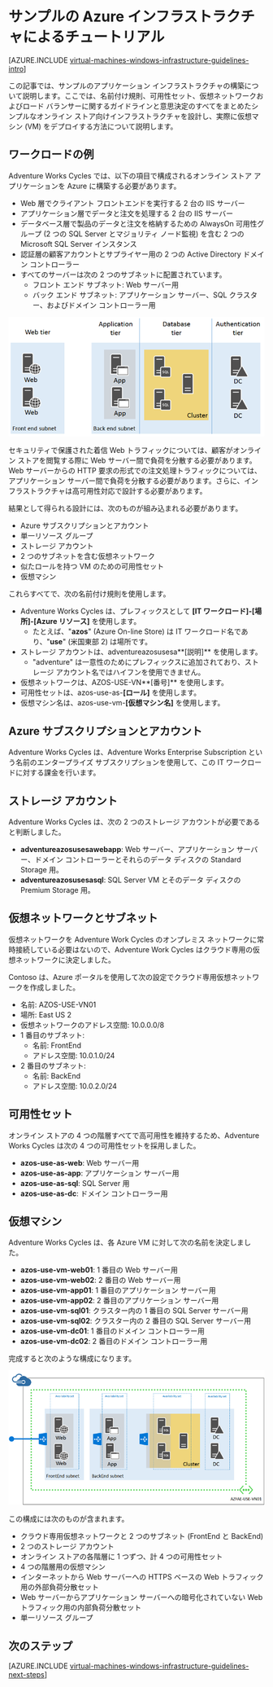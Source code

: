 <properties
	pageTitle="サンプルのインフラストラクチャによるチュートリアル |Microsoft Azure"
	description="Azure でのサンプルのインフラストラクチャのデプロイに関する主要な設計と実装のガイドラインについて説明します。"
	documentationCenter=""
	services="virtual-machines-windows"
	authors="iainfoulds"
	manager="timlt"
	editor=""
	tags="azure-resource-manager"/>

<tags
	ms.service="virtual-machines-windows"
	ms.workload="infrastructure-services"
	ms.tgt_pltfrm="vm-windows"
	ms.devlang="na"
	ms.topic="article"
	ms.date="09/08/2016"
	ms.author="iainfou"/>

# サンプルの Azure インフラストラクチャによるチュートリアル

[AZURE.INCLUDE [virtual-machines-windows-infrastructure-guidelines-intro](../../includes/virtual-machines-windows-infrastructure-guidelines-intro.md)]

この記事では、サンプルのアプリケーション インフラストラクチャの構築について説明します。ここでは、名前付け規則、可用性セット、仮想ネットワークおよびロード バランサーに関するガイドラインと意思決定のすべてをまとめたシンプルなオンライン ストア向けインフラストラクチャを設計し、実際に仮想マシン (VM) をデプロイする方法について説明します。


## ワークロードの例

Adventure Works Cycles では、以下の項目で構成されるオンライン ストア アプリケーションを Azure に構築する必要があります。

- Web 層でクライアント フロントエンドを実行する 2 台の IIS サーバー
- アプリケーション層でデータと注文を処理する 2 台の IIS サーバー
- データベース層で製品のデータと注文を格納するための AlwaysOn 可用性グループ (2 つの SQL Server とマジョリティ ノード監視) を含む 2 つの Microsoft SQL Server インスタンス
- 認証層の顧客アカウントとサプライヤー用の 2 つの Active Directory ドメイン コントローラー
- すべてのサーバーは次の 2 つのサブネットに配置されています。
	- フロント エンド サブネット: Web サーバー用
	- バック エンド サブネット: アプリケーション サーバー、SQL クラスター、およびドメイン コントローラー用

![アプリケーション インフラストラクチャのさまざまなレベルの図](./media/virtual-machines-common-infrastructure-service-guidelines/example-tiers.png)

セキュリティで保護された着信 Web トラフィックについては、顧客がオンライン ストアを閲覧する際に Web サーバー間で負荷を分散する必要があります。Web サーバーからの HTTP 要求の形式での注文処理トラフィックについては、アプリケーション サーバー間で負荷を分散する必要があります。さらに、インフラストラクチャは高可用性対応で設計する必要があります。

結果として得られる設計には、次のものが組み込まれる必要があります。

- Azure サブスクリプションとアカウント
- 単一リソース グループ
- ストレージ アカウント
- 2 つのサブネットを含む仮想ネットワーク
- 似たロールを持つ VM のための可用性セット
- 仮想マシン

これらすべてで、次の名前付け規則を使用します。

- Adventure Works Cycles は、プレフィックスとして **[IT ワークロード]-[場所]-[Azure リソース]** を使用します。
	- たとえば、"**azos**" (Azure On-line Store) は IT ワークロード名であり、"**use**" (米国東部 2) は場所です。
- ストレージ アカウントは、adventureazosusesa**[説明]** を使用します。
	- "adventure" は一意性のためにプレフィックスに追加されており、ストレージ アカウント名ではハイフンを使用できません。
- 仮想ネットワークは、AZOS-USE-VN**[番号]** を使用します。
- 可用性セットは、azos-use-as-**[ロール]** を使用します。
- 仮想マシン名は、azos-use-vm-**[仮想マシン名]** を使用します。


## Azure サブスクリプションとアカウント

Adventure Works Cycles は、Adventure Works Enterprise Subscription という名前のエンタープライズ サブスクリプションを使用して、この IT ワークロードに対する課金を行います。


## ストレージ アカウント

Adventure Works Cycles は、次の 2 つのストレージ アカウントが必要であると判断しました。

- **adventureazosusesawebapp**: Web サーバー、アプリケーション サーバー、ドメイン コントローラーとそれらのデータ ディスクの Standard Storage 用。
- **adventureazosusesasql**: SQL Server VM とそのデータ ディスクの Premium Storage 用。


## 仮想ネットワークとサブネット

仮想ネットワークを Adventure Work Cycles のオンプレミス ネットワークに常時接続している必要はないので、Adventure Work Cycles はクラウド専用の仮想ネットワークに決定しました。

Contoso は、Azure ポータルを使用して次の設定でクラウド専用仮想ネットワークを作成しました。

- 名前: AZOS-USE-VN01
- 場所: East US 2
- 仮想ネットワークのアドレス空間: 10.0.0.0/8
- 1 番目のサブネット:
	- 名前: FrontEnd
	- アドレス空間: 10.0.1.0/24
- 2 番目のサブネット:
	- 名前: BackEnd
	- アドレス空間: 10.0.2.0/24


## 可用性セット

オンライン ストアの 4 つの階層すべてで高可用性を維持するため、Adventure Works Cycles は次の 4 つの可用性セットを採用しました。

- **azos-use-as-web**: Web サーバー用
- **azos-use-as-app**: アプリケーション サーバー用
- **azos-use-as-sql**: SQL Server 用
- **azos-use-as-dc**: ドメイン コントローラー用


## 仮想マシン

Adventure Works Cycles は、各 Azure VM に対して次の名前を決定しました。

- **azos-use-vm-web01**: 1 番目の Web サーバー用
- **azos-use-vm-web02**: 2 番目の Web サーバー用
- **azos-use-vm-app01**: 1 番目のアプリケーション サーバー用
- **azos-use-vm-app02**: 2 番目のアプリケーション サーバー用
- **azos-use-vm-sql01**: クラスター内の 1 番目の SQL Server サーバー用
- **azos-use-vm-sql02**: クラスター内の 2 番目の SQL Server サーバー用
- **azos-use-vm-dc01**: 1 番目のドメイン コントローラー用
- **azos-use-vm-dc02**: 2 番目のドメイン コントローラー用

完成すると次のような構成になります。

![Azure にデプロイされた最終的なアプリケーション インフラストラクチャ](./media/virtual-machines-common-infrastructure-service-guidelines/example-config.png)

この構成には次のものが含まれます。

- クラウド専用仮想ネットワークと 2 つのサブネット (FrontEnd と BackEnd)
- 2 つのストレージ アカウント
- オンライン ストアの各階層に 1 つずつ、計 4 つの可用性セット
- 4 つの階層用の仮想マシン
- インターネットから Web サーバーへの HTTPS ベースの Web トラフィック用の外部負荷分散セット
- Web サーバーからアプリケーション サーバーへの暗号化されていない Web トラフィック用の内部負荷分散セット
- 単一リソース グループ


## 次のステップ

[AZURE.INCLUDE [virtual-machines-windows-infrastructure-guidelines-next-steps](../../includes/virtual-machines-windows-infrastructure-guidelines-next-steps.md)]

<!---HONumber=AcomDC_0914_2016-->